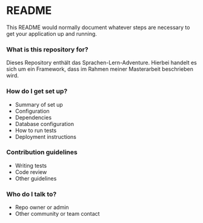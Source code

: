 # README #

This README would normally document whatever steps are necessary to get your application up and running.

### What is this repository for? ###

Dieses Repository enthält das Sprachen-Lern-Adventure. Hierbei handelt es sich um ein Framework, dass im Rahmen meiner Masterarbeit beschrieben wird.

### How do I get set up? ###

* Summary of set up
* Configuration
* Dependencies
* Database configuration
* How to run tests
* Deployment instructions

### Contribution guidelines ###

* Writing tests
* Code review
* Other guidelines

### Who do I talk to? ###

* Repo owner or admin
* Other community or team contact